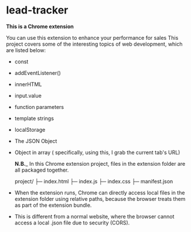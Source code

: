 # lead-tracker
**This is a Chrome extension**

You can use this extension to enhance your performance for sales
This project covers some of the interesting topics of web development, which are listed below:
- const
- addEventListener()
- innerHTML
- input.value
- function parameters
- template strings
- localStorage
- The JSON Object
- Object in array ( specifically, using this, I grab the current tab's URL)

  **N.B.**_ In this Chrome extension project, files in the extension folder are all packaged together.
  
  project/
  ├─ index.html
  ├─ index.js
  ├─ index.css
  ├─ manifest.json
  
- When the extension runs, Chrome can directly access local files in the extension folder using relative paths, because the browser treats them as part of the extension bundle.

- This is different from a normal website, where the browser cannot access a local .json file due to security (CORS).
